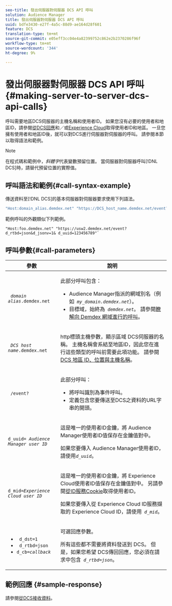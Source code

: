 ```yaml
---
seo-title: 發出伺服器對伺服器 DCS API 呼叫
solution: Audience Manager
title: 發出伺服器對伺服器 DCS API 呼叫
uuid: bdfe3430-e27f-4a5c-88d9-ae164d28f601
feature: DCS
translation-type: tm+mt
source-git-commit: e05eff3cc04e4a82399752c862e2b2370286f96f
workflow-type: tm+mt
source-wordcount: '344'
ht-degree: 9%

---
```



# 發出伺服器對伺服器 DCS API 呼叫 {#making-server-to-server-dcs-api-calls}

呼叫需要地區DCS伺服器的主機名稱和使用者ID。 如果您沒有必要的使用者和地區ID，請參閱[從DCS回應](/help/using/api/dcs-intro/dcs-s2s/dcs-aam-ids.md)和／或[Experience Cloud](/help/using/api/dcs-intro/dcs-s2s/dcs-mcid-ids.md)取得使用者ID和地區。 一旦您擁有使用者和地區ID後，就可以對DCS進行伺服器對伺服器的呼叫。 請參閱本節以取得語法和範例。

>[!NOTE]
>
>在程式碼和範例中，*斜體字*&#x200B;代表變數預留位置。 當伺服器對伺服器呼叫[!DNL DCS]時，請替代預留位置的實際值。

## 呼叫語法和範例{#call-syntax-example}

傳送資料至[!DNL DCS]的基本伺服器對伺服器要求使用下列語法。

```js
"Host:domain_alias.demdex.net" "https://DCS_host_name.demdex.net/event?d_rtbd=json&d_jsonv=1&d_uuid=userID
```

範例呼叫的外觀類似下列範例。

```
"Host:foo.demdex.net" "https://usw2.demdex.net/event?d_rtbd=json&d_jsonv=1& d_uuid=123456789"`
```

## 呼叫參數{#call-parameters}

<table id="table_3AF4466009B64F0C9CBE7904A4096E0C"> 
 <thead> 
  <tr> 
   <th colname="col1" class="entry"> 參數 </th> 
   <th colname="col2" class="entry"> 說明 </th> 
  </tr> 
 </thead>
 <tbody> 
  <tr> 
   <td colname="col1"> <p><code> <i>domain alias</i>.demdex.net</code> </p> </td> 
   <td colname="col2"> <p>此部分呼叫包含： </p> <p> 
     <ul id="ul_3EDA9C7BA6794D06BCB07A75A9BD2372"> 
      <li id="li_74624CA78D6F4536A8164AE1FA1DECB9"><span class="keyword"> Audience Manager</span>指派的網域別名（例如<i><code> my_domain.demdex.net</code></i>）。 </li> 
      <li id="li_08ABE91CA247403AA480B3FB4BEF83BA">目標域，始終為<i><code> demdex.net</code></i>。 請參閱<a href="../../../reference/demdex-calls.md">瞭解向 Demdex 網域進行的呼叫</a>。 </li> 
     </ul> </p> </td> 
  </tr> 
  <tr> 
   <td colname="col1"> <p><code> <i>DCS host name</i>.demdex.net</code> </p> </td> 
   <td colname="col2"> <p>http標頭主機參數，顯示區域<span class="wintitle"> DCS</span>伺服器的名稱。 主機名稱會系結至地區ID，因此您在進行這些類型的呼叫前需要此項功能。 請參閱 <a href="../../../api/dcs-intro/dcs-api-reference/dcs-regions.md">DCS 地區 ID、位置與主機名稱</a>。 </p> </td> 
  </tr> 
  <tr> 
   <td colname="col1"> <p><code> /event?</code> </p> </td> 
   <td colname="col2"> <p>此部分呼叫： </p> <p> 
     <ul id="ul_6332444A305A4F12A7CBE471CA508516"> 
      <li id="li_1C5C111B2B0E4621B3FC0C20D6516041">將呼叫識別為事件呼叫。 </li> 
      <li id="li_DBCE9B1C70604A629ECD7AC0A9052198">定義包含您要傳送至DCS之資料的URL字串的開頭。 </li> 
     </ul> </p> </td> 
  </tr> 
  <tr> 
   <td colname="col1"> <p><code>d_uuid= <i>Audience Manager user ID</i></code> </p> </td> 
   <td colname="col2"> <p>這是唯一的使用者ID金鑰，將<span class="keyword"> Audience Manager</span>使用者ID值保存在金鑰值對中。 </p> <p>如果您要傳入<span class="keyword"> Audience Manager</span>使用者ID，請使用<code><i>d_uuid</i></code>。 </p> </td>
  </tr> 
  <tr> 
   <td colname="col1"> <p><code>d_mid=<i>Experience Cloud user ID</i></code> </p> </td> 
   <td colname="col2"> <p>這是唯一的使用者ID金鑰，將<span class="keyword"> Experience Cloud</span>使用者ID值保存在金鑰值對中。 另請參閱<a href="../../../api/dcs-intro/dcs-s2s/dcs-mcid-ids.md#get-user-ids-from-service-cookie">從ID服務Cookie</a>取得使用者ID。 </p> <p>如果您要傳入從<span class="keyword"> Experience Cloud</span> ID服務擷取的<span class="keyword"> Experience Cloud</span> ID，請使用<i><code> d_mid</code></i>。 </p> </td> 
  </tr> 
  <tr> 
   <td colname="col1"> <p> 
     <ul id="ul_36E2C1A0538D4D2C94DFC1335720A524"> 
      <li id="li_8902EED431CE4F0189A94868FA52DB1F"><code> d_dst=1</code> </li> 
      <li id="li_4B6B29499D444E31808DE0A9AA0442D0"><code> d_rtbd=json</code> </li> 
      <li id="li_3430CD0438604B83BE6437E6EC480816"><code>d_cb=<i>callback</i></code> </li> 
     </ul> </p> </td> 
   <td colname="col2"> <p>可選回應參數。 </p> <p> 所有這些都不需要將資料發送到<span class="wintitle"> DCS</span>。 但是，如果您希望<span class="wintitle"> DCS</span>傳回回應，您必須在請求中包含<i><code> d_rtbd=json</code></i>。 </p> </td> 
  </tr> 
 </tbody> 
</table>

## 範例回應 {#sample-response}

請參閱[從DCS接收資料](../../../api/dcs-intro/dcs-event-calls/dcs-url-receive.md)。
